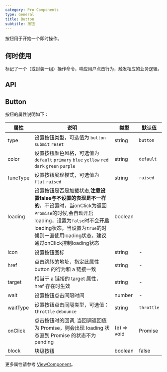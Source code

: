 ```yaml
---
category: Pro Components
type: General
title: Button
subtitle: 按钮
---
```


按钮用于开始一个即时操作。

## 何时使用

标记了一个（或封装一组）操作命令，响应用户点击行为，触发相应的业务逻辑。

## API

## Button

按钮的属性说明如下：

| 属性 | 说明 | 类型 | 默认值 |
| --- | --- | --- | --- |
| type | 设置按钮类型，可选值为 `button` `submit` `reset` | string | `button` |
| color | 设置按钮颜色风格，可选值为 `default` `primary` `blue` `yellow` `red` `dark` `green` `purple` | string | `default` |
| funcType | 设置按钮展现模式，可选值为 `flat` `raised` | string | `raised` |
| loading | 设置按钮是否是加载状态,**注意设置false与不设置的表现是不一样的**，不设置时，当onClick为返回`Promise`的时候,会自动开启loading，设置为`false`时不会开启loading状态，当设置为`true`的时候则一直使用loading状态，建议通过onClick控制loading状态 | boolean |  |
| icon | 设置按钮图标 | string | - |
| href | 点击跳转的地址，指定此属性 button 的行为和 a 链接一致 | string | - |
| target | 相当于 a 链接的 target 属性，href 存在时生效 | string | - |
| wait | 设置按钮点击间隔时间 | number | - |
| waitType | 设置按钮点击间隔类型，可选值： `throttle` `debounce` | string | `throttle` |
| onClick | 点击按钮时的回调, 当回调返回值为 Promise，则会出现 loading 状态直到 Promise 的状态不为 pending | (e) => void | Promise |
| block | 块级按钮 | boolean | false |

更多属性请参考 [ViewComponent](/components-pro/core/#ViewComponent)。

<style>
.code-box-demo .c7n-pro-btn {
  margin-bottom: 12px;
}
</style>
